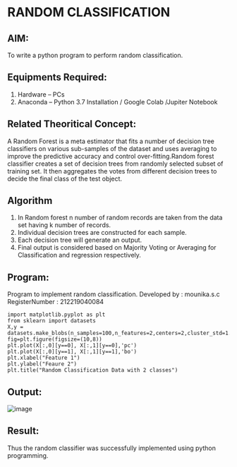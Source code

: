 # RANDOM CLASSIFICATION
## AIM:
To write a python program to perform random classification.

## Equipments Required:
1. Hardware – PCs
2. Anaconda – Python 3.7 Installation / Google Colab /Jupiter Notebook

## Related Theoritical Concept:
A Random Forest is a meta estimator that fits a number of decision tree classifiers on various sub-samples of the dataset and uses averaging to improve the predictive accuracy and control over-fitting.Random forest classifier creates a set of decision trees from randomly selected subset of training set. It then aggregates the votes from different decision trees to decide the final class of the test object.

## Algorithm
   1. In Random forest n number of random records are taken from the data set having k number of records.
   2. Individual decision trees are constructed for each sample.
   3. Each decision tree will generate an output.
   4. Final output is considered based on Majority Voting or Averaging for Classification and regression respectively.



## Program:


Program to implement random classification.
Developed by   : mounika.s.c
RegisterNumber :  212219040084

```python3
import matplotlib.pyplot as plt
from sklearn import datasets
X,y = datasets.make_blobs(n_samples=100,n_features=2,centers=2,cluster_std=1.05,random_state=2)
fig=plt.figure(figsize=(10,8))
plt.plot(X[:,0][y==0], X[:,1][y==0],'pc')
plt.plot(X[:,0][y==1], X[:,1][y==1],'bo')
plt.xlabel("Feature 1")
plt.ylabel("Feaure 2")
plt.title("Random Classification Data with 2 classes")

```


## Output:
![image](https://user-images.githubusercontent.com/78891098/168516334-0bcafa57-f4db-42f8-89bd-c4047b379fac.png)



## Result:
Thus the random classifier was successfully implemented using python programming.
